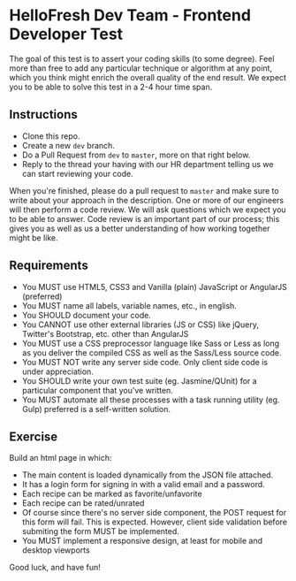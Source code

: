 HelloFresh Dev Team - Frontend Developer Test
=======================================================

The goal of this test is to assert your coding skills (to some degree).
Feel more than free to add any particular technique or algorithm at any point, which you think might enrich the overall quality of the end result. We expect you to be able to solve this test in a 2-4 hour time span.

Instructions
------------

- Clone this repo.
- Create a new `dev` branch.
- Do a Pull Request from `dev` to `master`, more on that right below.
- Reply to the thread your having with our HR department telling us we can start reviewing your code.

When you're finished, please do a pull request to `master` and make sure to write about your approach in the description. One or more of our engineers will then perform a code review. We will ask questions which we expect you to be able to answer. Code review is an important part of our process; this gives you as well as us a better understanding of how working together might be like.

Requirements
------------

- You MUST use HTML5, CSS3 and Vanilla (plain) JavaScript or AngularJS (preferred)
- You MUST name all labels, variable names, etc., in english.
- You SHOULD document your code.
- You CANNOT use other external libraries (JS or CSS) like jQuery, Twitter's Bootstrap, etc. other than AngularJS
- You MUST use a CSS preprocessor language like Sass or Less as long as you deliver the compiled CSS as well as the Sass/Less source code.
- You MUST NOT write any server side code. Only client side code is under appreciation.
- You SHOULD write your own test suite (eg. Jasmine/QUnit) for a particular component that you’ve written.
- You MUST automate all these processes with a task running utility (eg. Gulp) preferred is a self-written solution.

Exercise
--------

Build an html page in which:

- The main content is loaded dynamically from the JSON file attached.
- It has a login form for signing in with a valid email and a password.
- Each recipe can be marked as favorite/unfavorite
- Each recipe can be rated/unrated
- Of course since there's no server side component, the POST request for this form will fail. This is expected. However, client side validation before submiting the form MUST be implemented.
- You MUST implement a responsive design, at least for mobile and desktop viewports

Good luck, and have fun!
